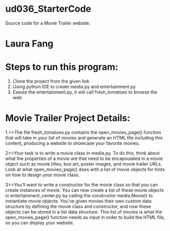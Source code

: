 # ud036_StarterCode
Source code for a Movie Trailer website.

# Laura Fang

# Steps to run this program:

1. Clone the project from the given link  
2. Using python IDE to create media.py and entertainment.py  
3. Exeute the entertainment.py, it will call fresh_tomatoes to browse the web 


# Movie Trailer Project Details:
1.>>The file fresh_tomatoes.py contains the open_movies_page() function that will take in your list of movies and generate an HTML file including this content, producing a website to showcase your favorite movies.  

2>>Your task is to write a movie class in media.py. To do this, think about what the properties of a movie are that need to be encapsulated in a movie object such as movie titles, box art, poster images, and movie trailer URLs. Look at what open_movies_page() does with a list of movie objects for hints on how to design your movie class.  

3>>You’ll want to write a constructor for the movie class so that you can create instances of movie. You can now create a list of these movie objects in entertainment_center.py by calling the constructor media.Movie() to instantiate movie objects. You’ve given movies their own custom data structure by defining the movie class and constructor, and now these objects can be stored in a list data structure. This list of movies is what the open_movies_page() function needs as input in order to build the HTML file, so you can display your website.
